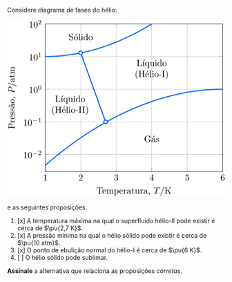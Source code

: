 Considere diagrama de fases do hélio:

![Figura do problema 2C07.](2C07-1P.svg)

e as seguintes proposições.

1. [x] A temperatura máxima na qual o superfluido hélio-II pode existir é cerca de $\pu{2,7 K}$.
2. [x] A pressão mínima na qual o hélio sólido pode existir é cerca de $\pu{10 atm}$.
3. [x] O ponto de ebulição normal do hélio-I é cerca de $\pu{6 K}$.
4. [ ] O hélio sólido pode sublimar. 

**Assinale** a alternativa que relaciona as proposições *corretas*.
